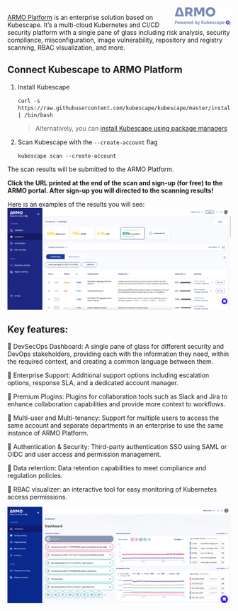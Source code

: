 <img src="armo-powered-by-kubescape-logo-grey.svg" width="25%" height="25%" align="right">

[ARMO Platform](https://cloud.armosec.io/account/sign-up?utm_source=ARMOgithub&utm_medium=ARMOcli) is an enterprise solution based on Kubescape. It’s a multi-cloud Kubernetes and CI/CD security platform with a single pane of glass including risk analysis, security compliance, misconfiguration, image vulnerability, repository and registry scanning, RBAC visualization, and more.

## Connect Kubescape to ARMO Platform

1. Install Kubescape
    ```
    curl -s https://raw.githubusercontent.com/kubescape/kubescape/master/install.sh | /bin/bash
    ```
    > Alternatively, you can [install Kubescape using package managers](../installation.md#installation)

2. Scan Kubescape with the `--create-account` flag
    ```
    kubescape scan --create-account
    ```

The scan results will be submitted to the ARMO Platform. 

**Click the URL printed at the end of the scan and sign-up (for free) to the ARMO portal. After sign-up you will directed to the scanning results!**

Here is an examples of the results you will see:
![compliance](compliance.png)

## Key features: 

💪 DevSecOps Dashboard: A single pane of glass for different security and DevOps stakeholders, providing each with the information they need, within the required context, and creating a common language between them.

💪 Enterprise Support: Additional support options including escalation options, response SLA, and a dedicated account manager.

💪 Premium Plugins: Plugins for collaboration tools such as Slack and Jira to enhance collaboration capabilities and provide more context to workflows.

💪 Multi-user and Multi-tenancy: Support for multiple users to access the same account and separate departments in an enterprise to use the same instance of ARMO Platform.

💪 Authentication & Security: Third-party authentication SSO using SAML or OIDC and user access and permission management.

💪 Data retention: Data retention capabilities to meet compliance and regulation policies.

💪 RBAC visualizer: an interactive tool for easy monitoring of Kubernetes access permissions.


<img src="armo-platform-dashboard.png">
